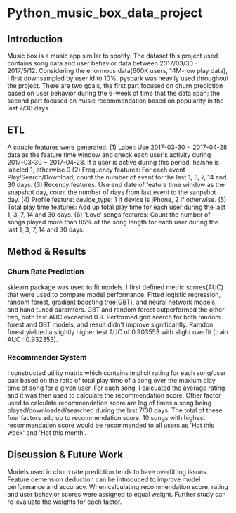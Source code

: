 # Python_music_box_data_project

## Introduction

Music box is a music app similar to spotify. The dataset this project used contains song data and user behavior data between 2017/03/30 - 2017/5/12. Considering the enormous data(600K users, 14M-row play data), I first downsampled by user id to 10%. pyspark was heavily used throughout the project. There are two goals, the first part focused on churn prediction based on user behavior during the 6-week of time that the data span; the second part focused on music recommendation based on popularity in the last 7/30 days. 


## ETL

A couple features were generated:
(1)
Label: Use 2017-03-30 ~ 2017-04-28 data as the feature time window and check each user's activity during 2017-03-30 ~ 2017-04-28. If a user is active during this period, he/she is labeled 1, otherwise 0
(2)
Frequency features: For each event Play/Search/Download, count the number of event for the last 1, 3, 7, 14 and 30 days.
(3)
Recency features: Use end date of feature time window as the snapshot day, count the number of days from last event to the sanpshot day.
(4)
Profile feature: device_type: 1 if device is iPhone, 2 if otherwise.
(5)
Total play time features: Add up total play time for each user during the last 1, 3, 7, 14 and 30 days.
(6)
'Love' songs features: Count the number of songs played more than 85% of the song length for each user during the last 1, 3, 7, 14 and 30 days.

## Method & Results

### Churn Rate Prediction
sklearn package was used to fit models. I first defined metric scores(AUC) that were used to compare model performance. Fitted logistic regression, random forest, gradient boosting tree(GBT), and neural network models, and hand tuned paramters. GBT and random forest outperformed the other two, both test AUC exceeded 0.9. Performed grid search for both random forest and GBT models, and result didn't improve significantly. Ramdon forest yielded a slightly higher test AUC of 0.903553 with slight overfit (train AUC : 0.932353).

### Recommender System
I constructed utility matrix which contains implicit rating for each song/user pair based on the ratio of total play time of a song over the maxium play time of song for a given user. For each song, I calcuated the average rating and it was then used to calculate the recommendation score. Other factor used to calculate recommendation score are log of times a song being played/downloaded/searched during the last 7/30 days. The total of these four factors add up to recommendation score. 10 songs with highest recommendation score would be recommended to all users as 'Hot this week' and 'Hot this month'.


## Discussion & Future Work

Models used in churn rate prediction tends to have overfitting issues. Feature demension deduction can be introduced to improve model performance and accuracy.
When calculating recommendation score, rating and user behavior scores were assigned to equal weight. Further study can re-evaluate the weights for each factor.

